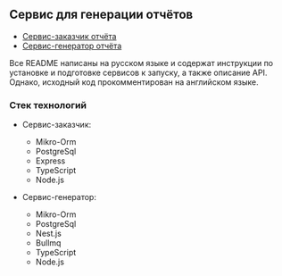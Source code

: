 ## Сервис для генерации отчётов

 - [Сервис-заказчик отчёта](https://github.com/Blthrst/customer-service)
 - [Сервис-генератор отчёта](https://github.com/Blthrst/generator-service)

 Все README написаны на русском языке и содержат инструкции по установке и подготовке сервисов к запуску, а также описание API. Однако, исходный код прокомментирован на английском языке.

### Стек технологий

 - Сервис-заказчик:
   - Mikro-Orm
   - PostgreSql
   - Express
   - TypeScript
   - Node.js

 
 - Сервис-генератор:
   - Mikro-Orm
   - PostgreSql
   - Nest.js
   - Bullmq
   - TypeScript
   - Node.js